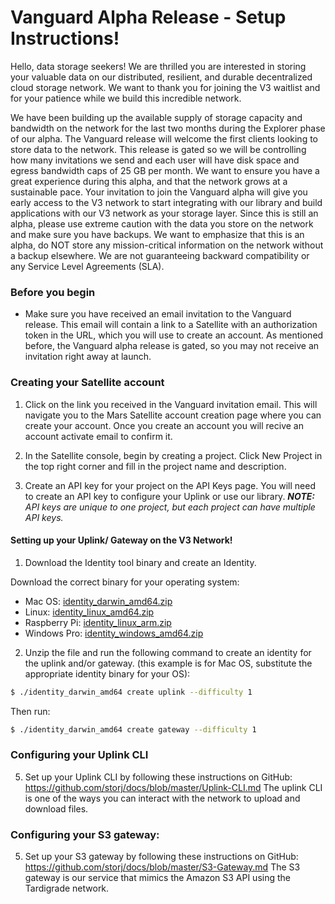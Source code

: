 # Vanguard Alpha Release - Setup Instructions!

Hello, data storage seekers! We are thrilled you are interested in storing your valuable data on our distributed, resilient, and durable decentralized cloud storage network. We want to thank you for joining the V3 waitlist and for your patience while we build this incredible network. 

We have been building up the available supply of storage capacity and bandwidth on the network for the last two months during the Explorer phase of our alpha.  The Vanguard release will welcome the first clients looking to store data to the network. This release is gated so we will be controlling how many invitations we send and each user will have disk space and egress bandwidth caps of 25 GB per month. We want to ensure you have a great experience during this alpha, and that the network grows at a sustainable pace. Your invitation to join the Vanguard alpha will give you early access to the V3 network to start integrating with our library and build applications with our V3 network as your storage layer. Since this is still an alpha, please use extreme caution with the data you store on the network and make sure you have backups. We want to emphasize that this is an alpha, do NOT store any mission-critical information on the network without a backup elsewhere. We are not guaranteeing backward compatibility or any Service Level Agreements (SLA). 


### Before you begin
- Make sure you have received an email invitation to the Vanguard release. This email will contain a link to a Satellite with an authorization token in the URL, which you will use to create an account. As mentioned before, the Vanguard alpha release is gated, so you may not receive an invitation right away at launch. 


### Creating your Satellite account

1) Click on the link you received in the Vanguard invitation email. This will navigate you to the Mars Satellite account creation page where you can create your account. Once you create an account you will recive an account activate email to confirm it.

2) In the Satellite console, begin by creating a project. Click New Project in the top right corner and fill in the project name and description.

3) Create an API key for your project on the API Keys page. You will need to create an API key to configure your Uplink or use our library. 
*__NOTE:__ API keys are unique to one project, but each project can have multiple API keys.*


#### Setting up your Uplink/ Gateway on the V3 Network!

1) Download the Identity tool binary and create an Identity.

Download the correct binary for your operating system:
- Mac OS: [identity_darwin_amd64.zip](https://storj-v3-alpha-builds.storage.googleapis.com/1b8976a-go1.12.1/identity_darwin_amd64.zip)
- Linux: [identity_linux_amd64.zip](https://storj-v3-alpha-builds.storage.googleapis.com/1b8976a-go1.12.1/identity_linux_amd64.zip)
- Raspberry Pi: [identity_linux_arm.zip](https://storj-v3-alpha-builds.storage.googleapis.com/1b8976a-go1.12.1/identity_linux_arm.zip)
- Windows Pro: [identity_windows_amd64.zip](https://storj-v3-alpha-builds.storage.googleapis.com/1b8976a-go1.12.1/identity_windows_amd64.exe.zip)

2) Unzip the file and run the following command to create an identity for the uplink and/or gateway. (this example is for Mac OS, substitute the appropriate identity binary for your OS):

```bash
$ ./identity_darwin_amd64 create uplink --difficulty 1
```

Then run: 

```bash
$ ./identity_darwin_amd64 create gateway --difficulty 1
```


### Configuring your Uplink CLI


5) Set up your Uplink CLI by following these instructions on GitHub: https://github.com/storj/docs/blob/master/Uplink-CLI.md
The uplink CLI is one of the ways you can interact with the network to upload and download files. 


### Configuring your S3 gateway:

5) Set up your S3 gateway by following these instructions on GitHub: https://github.com/storj/docs/blob/master/S3-Gateway.md
The S3 gateway is our service that mimics the Amazon S3 API using the Tardigrade network.
